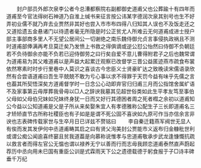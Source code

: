 <!-- { "loadSidebar": true } -->
　　封户部员外郎次泉李公者今总漕都察院右副都御史道甫父也公葬踰十有四年而道甫至今官法得树石神道乃自淮上缄书来征言按公讳某字德润次泉其别号也生不好弄初业儒不就乃弃去业贾然非其好也尝入市市布四得八归知其人误也不及饭走还之又道拾遗五金悬诸门以待遗者毫无所隐是时公正贫尤人所难云无何道甫成进士授户部主事部商多里人不无望公居间公一切谢绝之南乐魏侍御允贞言事侵执政祸且不测时道甫部俸满再考旦莫迁矣乃发愤上书救之得俱谪或逆公怼公怡然曰侍御不负朝廷若不负待御余亦能不负若已迎侍御劳之曰行矣自爱不意儿曹得附君子之后也魏常谓为道甫易为其父难道甫以是声益大起累迁观察已改督学三晋公益匿迹燕市疏食布裳依然寒素时时步行里巷中人莫识之喜谈古今忠臣义士贤豪旷达之致晚读宋儒语录欣然有合尝语道甫曰吾生平兢兢不敢为亏心事以求不得罪于天罚今益有味乎先儒之言也葢其所契悟深矣方道甫督学时一日念公心动即弃官归归甫三月而公指馆舍属纩语不及家事第云毋厚葬我骨毋以□人之辞谀我墓其见超世俗类如此生平孝友笃至事伯父母如父母伯兄妹如兄妹终身犹一日而又好行其德困者周之死者槥之余初以道甫知公今益以公知道甫是父是子所从来矣娶朱宜人有孝德雅称公配生子三长即道甫名三才矫矫直节古所称社稷臣也有子如是是谓不死公固不喜谀如九原可作当亦信余言非谀也志表碑传载家世与生卒月日已详兹不赘铭曰 
　　李自秦迁籍燕军阀世无显人有俟而发其发伊何中丞道甫畴其启之曰有贤父洵美封公贾能市义返布归金糠秕世利或谓公痴公闻逾喜终窭且贫我道葢是向慕称说惟孝与忠道甫敬承步武龙逢慷慨抗疏以救言者而得左官公无愠也谓以禄养无宁以善而行而志毋我顾恋道甫泰然直声蔚起荐历中丞向用未巳国有重臣公训是式霖雨天下公之遗德载德于躬食报于子□诗丰碑垂千万纪 

